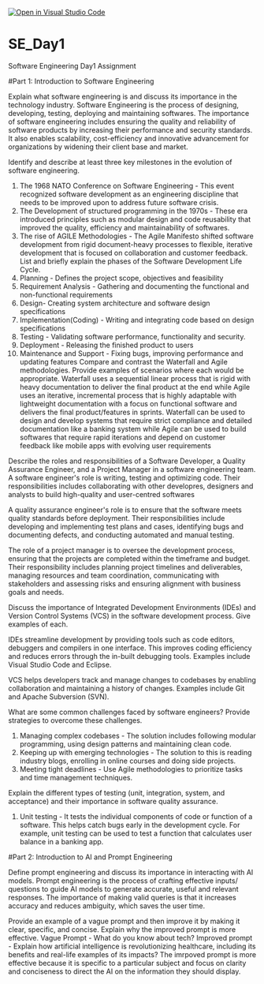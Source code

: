 [![Open in Visual Studio Code](https://classroom.github.com/assets/open-in-vscode-2e0aaae1b6195c2367325f4f02e2d04e9abb55f0b24a779b69b11b9e10269abc.svg)](https://classroom.github.com/online_ide?assignment_repo_id=18472345&assignment_repo_type=AssignmentRepo)
# SE_Day1
Software Engineering Day1 Assignment

#Part 1: Introduction to Software Engineering

Explain what software engineering is and discuss its importance in the technology industry.
Software Engineering is the process of designing, developing, testing, deploying and maintaining softwares.
The importance of software engineering includes ensuring the quality and reliability of software products by increasing their performance and security standards. It also enables scalability, cost-efficiency and innovative advancement for organizations by widening their client base and market.

Identify and describe at least three key milestones in the evolution of software engineering.
1. The 1968 NATO Conference on Software Engineering - This event recognized software development as an engineering discipline that needs to be improved upon to address future software crisis.
2. The Development of structured programming in the 1970s - These era introduced principles such as modular design and code reusability that improved the quality, efficiency and maintainability of softwares.
3. The rise of AGILE Methodologies - The Agile Manifesto shifted software development from rigid document-heavy processes to flexible, iterative development that is focused on collaboration and customer feedback.
List and briefly explain the phases of the Software Development Life Cycle.
1. Planning - Defines the project scope, objectives and feasibility
2. Requirement Analysis - Gathering and documenting the functional and non-functional requirements
3. Design- Creating system architecture and software design specifications
4. Implementation(Coding) - Writing and integrating code based on design specifications
5. Testing - Validating software performance, functionality and security.
6. Deployment - Releasing the finished product to users
7. Maintenance and Support - Fixing bugs, improving performance and updating features
Compare and contrast the Waterfall and Agile methodologies. Provide examples of scenarios where each would be appropriate.
Waterfall uses a sequential linear process that is rigid with heavy documentation to deliver the final product at the end while Agile uses an iterative, incremental process that is highly adaptable with lightweight documentation with a focus on functional software and delivers the final product/features in sprints.
Waterfall can be used to design and develop systems that require strict compliance and detailed documentation like a banking system while Agile can be used to build softwares that require rapid iterations and depend on customer feedback like mobile apps with evolving user requirements


Describe the roles and responsibilities of a Software Developer, a Quality Assurance Engineer, and a Project Manager in a software engineering team.
A software engineer's role is writing, testing and optimizing code. Their responsibilities includes collaborating with other developres, designers and analysts to build high-quality and user-centred softwares

A quality assurance engineer's role is to ensure that the software meets quality standards before deployment. Their responsibilities include developing and implementing test plans and cases, identifying bugs and documenting defects, and conducting automated and manual testing.

The role of a project manager is to oversee the development process, ensuring that the projects are completed within the timeframe and budget. Their responsibility includes planning project timelines and deliverables, managing resources and team coordination, communicating with stakeholders and assessing risks and ensuring alignment with business goals and needs.

Discuss the importance of Integrated Development Environments (IDEs) and Version Control Systems (VCS) in the software development process. Give examples of each.

IDEs streamline development by providing tools such as code editors, debuggers and compilers in one interface. This improves coding efficiency and reduces errors through the in-built debugging tools. Examples include Visual Studio Code and Eclipse.

VCS helps developers track and manage changes to codebases by enabling collaboration and maintaining a history of changes. Examples include Git and Apache Subversion (SVN).


What are some common challenges faced by software engineers? Provide strategies to overcome these challenges.
1. Managing complex codebases - The solution includes following modular programming, using design patterns and maintaining clean code.
2. Keeping up with emerging technologies - The solution to this is reading industry blogs, enrolling in online courses and doing side projects.
3. Meeting tight deadlines - Use Agile methodologies to prioritize tasks and time management techniques.

Explain the different types of testing (unit, integration, system, and acceptance) and their importance in software quality assurance.
1. Unit testing - It tests the individual components of code or function of a software. This helps catch bugs early in the development cycle. For example, unit testing can be used to test a function that calculates user balance in a banking app.

#Part 2: Introduction to AI and Prompt Engineering


Define prompt engineering and discuss its importance in interacting with AI models.
Prompt engineering is the process of crafting effective inputs/ questions to guide AI models to generate accurate, useful and relevant responses. The importance of making valid queries is that it increases accuracy and reduces ambiguity, which saves the user time.

Provide an example of a vague prompt and then improve it by making it clear, specific, and concise. Explain why the improved prompt is more effective.
Vague Prompt - What do you know about tech?
Improved prompt - Explain how artificial intelligence is revolutionizing healthcare, including its benefits and real-life examples of its impacts?
The imrpoved prompt is more effective because it is specific to a particular subject and focus on clarity and conciseness to direct the AI on the information they should display.